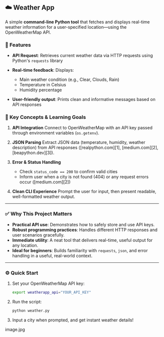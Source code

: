## ☁️ Weather App

A simple **command-line Python tool** that fetches and displays real-time weather information for a user-specified location—using the OpenWeatherMap API.

### 🌟 Features

* **API Request**: Retrieves current weather data via HTTP requests using Python's `requests` library
* **Real-time feedback**: Displays:

  * Main weather condition (e.g., Clear, Clouds, Rain)
  * Temperature in Celsius
  * Humidity percentage
* **User-friendly output**: Prints clean and informative messages based on API responses

### 🔑 Key Concepts & Learning Goals

1. **API Integration**
   Connect to OpenWeatherMap with an API key passed through environment variables (`os.getenv`).

2. **JSON Parsing**
   Extract JSON data (temperature, humidity, weather description) from API responses ([realpython.com][1], [medium.com][2], [beapython.dev][3]).

3. **Error & Status Handling**

   * Check `status_code == 200` to confirm valid cities
   * Inform user when a city is not found (404) or any request errors occur
     ([medium.com][2])

4. **Clean CLI Experience**
   Prompt the user for input, then present readable, well-formatted weather output.

---

### ✅ Why This Project Matters

* **Practical API use**: Demonstrates how to safely store and use API keys.
* **Robust programming practices**: Handles different HTTP responses and user scenarios gracefully.
* **Immediate utility**: A neat tool that delivers real-time, useful output for any location.
* **Ideal for beginners**: Builds familiarity with `requests`, `json`, and error handling in a useful, real-world context.

---

### ⚙️ Quick Start

1. Set your OpenWeatherMap API key:

   ```bash
   export weatherapp_api="YOUR_API_KEY"
   ```
2. Run the script:

   ```bash
   python weather.py
   ```
3. Input a city when prompted, and get instant weather details!

image.jpg

